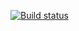 [![Build status](https://ci.appveyor.com/api/projects/status/2kdtsrr4gtnulbli?svg=true)](https://ci.appveyor.com/project/Dolmatov-vs/2-3-patterns)
